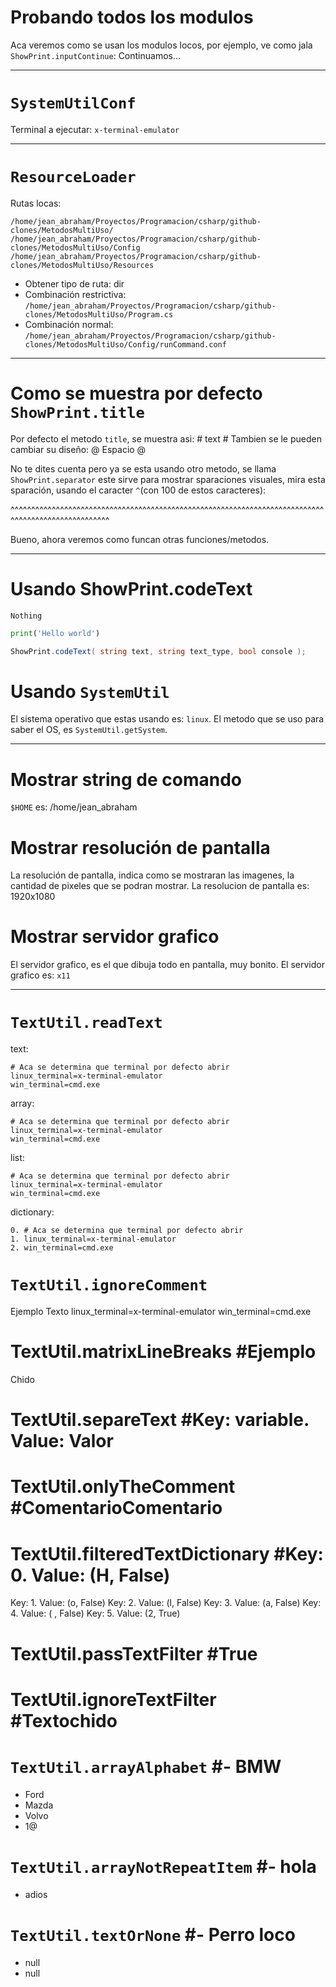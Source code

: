 #    Probando todos los modulos    #
Aca veremos como se usan los modulos locos, por ejemplo, ve como jala `ShowPrint.inputContinue`:
Continuamos...


--------------------------------------------------------------------------------------------------------------------------------


#    `SystemUtilConf`    #
Terminal a ejecutar: `x-terminal-emulator`


--------------------------------------------------------------------------------------------------------------------------------


#    `ResourceLoader`    #
Rutas locas:
```
/home/jean_abraham/Proyectos/Programacion/csharp/github-clones/MetodosMultiUso/
/home/jean_abraham/Proyectos/Programacion/csharp/github-clones/MetodosMultiUso/Config
/home/jean_abraham/Proyectos/Programacion/csharp/github-clones/MetodosMultiUso/Resources
```
- Obtener tipo de ruta: dir
- Combinación restrictiva: `/home/jean_abraham/Proyectos/Programacion/csharp/github-clones/MetodosMultiUso/Program.cs`
- Combinación normal: `/home/jean_abraham/Proyectos/Programacion/csharp/github-clones/MetodosMultiUso/Config/runCommand.conf`


--------------------------------------------------------------------------------------------------------------------------------


#    Como se muestra por defecto `ShowPrint.title`    #
Por defecto el metodo `title`, se muestra asi:
    #    text    #
Tambien se le pueden cambiar su diseño:
    @        Espacio        @

No te dites cuenta pero ya se esta usando otro metodo, se llama `ShowPrint.separator` este sirve para mostrar sparaciones visuales, mira esta sparación, usando el caracter `^`(con 100 de estos caracteres):


^^^^^^^^^^^^^^^^^^^^^^^^^^^^^^^^^^^^^^^^^^^^^^^^^^^^^^^^^^^^^^^^^^^^^^^^^^^^^^^^^^^^^^^^^^^^^^^^^^^^

Bueno, ahora veremos como funcan otras funciones/metodos.


--------------------------------------------------------------------------------------------------------------------------------


#    Usando ShowPrint.codeText    #

~~~
Nothing
~~~


```python
print('Hello world')
```


```csharp
ShowPrint.codeText( string text, string text_type, bool console );
```

#    Usando `SystemUtil`    #
El sistema operativo que estas usando es: `linux`.
El metodo que se uso para saber el OS, es `SystemUtil.getSystem`.



--------------------------------------------------------------------------------------------------------------------------------


#    Mostrar string de comando    #
`$HOME` es: /home/jean_abraham


#    Mostrar resolución de pantalla    #
La resolución de pantalla, indica como se mostraran las imagenes, la cantidad de pixeles que se podran mostrar.
La resolucion de pantalla es: 1920x1080

#    Mostrar servidor grafico    #
El servidor grafico, es el que dibuja todo en pantalla, muy bonito.
El servidor grafico es: `x11`


--------------------------------------------------------------------------------------------------------------------------------


#    `TextUtil.readText`    #
text:
```
# Aca se determina que terminal por defecto abrir
linux_terminal=x-terminal-emulator
win_terminal=cmd.exe
```


array:
```
# Aca se determina que terminal por defecto abrir
linux_terminal=x-terminal-emulator
win_terminal=cmd.exe
```


list:
```
# Aca se determina que terminal por defecto abrir
linux_terminal=x-terminal-emulator
win_terminal=cmd.exe
```


dictionary:
```
0. # Aca se determina que terminal por defecto abrir
1. linux_terminal=x-terminal-emulator
2. win_terminal=cmd.exe
```


#    `TextUtil.ignoreComment`    #
Ejemplo 
Texto
linux_terminal=x-terminal-emulator
win_terminal=cmd.exe

#    TextUtil.matrixLineBreaks    #Ejemplo
Chido


#    TextUtil.separeText    #Key: variable. Value: Valor


#    TextUtil.onlyTheComment    #ComentarioComentario


#    TextUtil.filteredTextDictionary    #Key: 0. Value: (H, False)
Key: 1. Value: (o, False)
Key: 2. Value: (l, False)
Key: 3. Value: (a, False)
Key: 4. Value: ( , False)
Key: 5. Value: (2, True)


#    TextUtil.passTextFilter    #True

#    TextUtil.ignoreTextFilter    #Textochido

#    `TextUtil.arrayAlphabet`    #- BMW
- Ford
- Mazda
- Volvo
- 1@


#    `TextUtil.arrayNotRepeatItem`    #- hola
- adios


#    `TextUtil.textOrNone`    #- Perro loco
- null
- null
